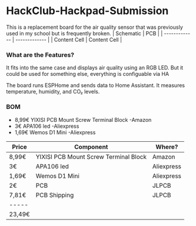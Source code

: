 # HackClub-Hackpad-Submission
This is a replacement board for the air quality sensor that was previously used in my school but is frequently broken.
| Schematic  | PCB |
| ------------- | ------------- |
| Content Cell  | Content Cell  |

### What are the Features?
It fits into the same case and displays air quality using an RGB LED. But it could be used for something else, everything is configuable via HA

The board runs ESPHome and sends data to Home Assistant. It measures temperature, humidity, and CO₂ levels.

### BOM
- 8,99€  YIXISI PCB Mount Screw Terminal Block -Amazon
- 3€       APA106 led -Aliexpress
- 1,69€  Wemos D1 Mini -Aliexpress

| Price  | Component | Where? |
| ------------- | ------------- | ------------- |
| 8,99€  |  YIXISI PCB Mount Screw Terminal Block  | Amazon  |
| 3€  | APA106 led  | Aliexpress  |
| 1,69€  | Wemos D1 Mini  | Aliexpress  |
| 2€  | PCB  | JLPCB  |
| 7,81€  | PCB Shipping  | JLPCB  |
| -----  |
| 23,49€  |
